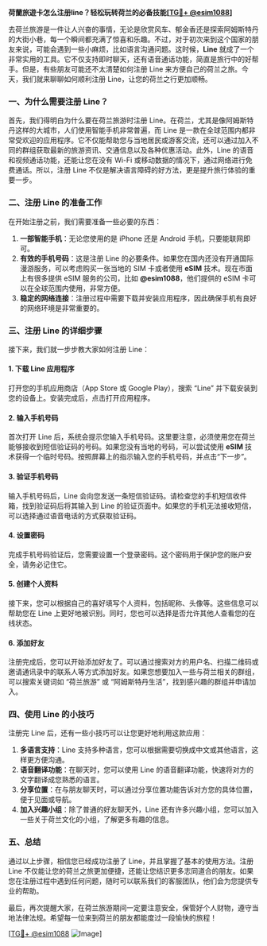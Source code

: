 **荷蘭旅遊卡怎么注册line？轻松玩转荷兰的必备技能[[TG💪+ @esim1088](https://t.me/s/esim1088)]**

去荷兰旅游是一件让人兴奋的事情，无论是欣赏风车、郁金香还是探索阿姆斯特丹的大街小巷，每一个瞬间都充满了惊喜和乐趣。不过，对于初次来到这个国家的朋友来说，可能会遇到一些小麻烦，比如语言沟通问题。这时候，**Line** 就成了一个非常实用的工具。它不仅支持即时聊天，还有语音通话功能，简直是旅行中的好帮手。但是，有些朋友可能还不太清楚如何注册 Line 来方便自己的荷兰之旅。今天，我们就来聊聊如何顺利注册 Line，让您的荷兰之行更加顺畅。

### 一、为什么需要注册 Line？

首先，我们得明白为什么要在荷兰旅游时注册 Line。在荷兰，尤其是像阿姆斯特丹这样的大城市，人们使用智能手机非常普遍，而 Line 是一款在全球范围内都非常受欢迎的应用程序。它不仅能帮助您与当地居民或游客交流，还可以通过加入不同的群组获取最新的旅游资讯、交通信息以及各种优惠活动。此外，Line 的语音和视频通话功能，还能让您在没有 Wi-Fi 或移动数据的情况下，通过网络进行免费通话。所以，注册 Line 不仅是解决语言障碍的好方法，更是提升旅行体验的重要一步。

### 二、注册 Line 的准备工作

在开始注册之前，我们需要准备一些必要的东西：

1. **一部智能手机**：无论您使用的是 iPhone 还是 Android 手机，只要能联网即可。
2. **有效的手机号码**：这是注册 Line 的必要条件。如果您在国内还没有开通国际漫游服务，可以考虑购买一张当地的 SIM 卡或者使用 **eSIM** 技术。现在市面上有很多提供 eSIM 服务的公司，比如 **@esim1088**，他们提供的 eSIM 卡可以在全球范围内使用，非常方便。
3. **稳定的网络连接**：注册过程中需要下载并安装应用程序，因此确保手机有良好的网络环境是非常重要的。

### 三、注册 Line 的详细步骤

接下来，我们就一步步教大家如何注册 Line：

#### 1. 下载 Line 应用程序

打开您的手机应用商店（App Store 或 Google Play），搜索 “Line” 并下载安装到您的设备上。安装完成后，点击打开应用程序。

#### 2. 输入手机号码

首次打开 Line 后，系统会提示您输入手机号码。这里要注意，必须使用您在荷兰能够接收到短信验证码的号码。如果您没有当地的号码，可以尝试使用 **eSIM** 技术获得一个临时号码。按照屏幕上的指示输入您的手机号码，并点击“下一步”。

#### 3. 验证手机号码

输入手机号码后，Line 会向您发送一条短信验证码。请检查您的手机短信收件箱，找到验证码后将其输入到 Line 的验证页面中。如果您的手机无法接收短信，可以选择通过语音电话的方式获取验证码。

#### 4. 设置密码

完成手机号码验证后，您需要设置一个登录密码。这个密码用于保护您的账户安全，请务必记住它。

#### 5. 创建个人资料

接下来，您可以根据自己的喜好填写个人资料，包括昵称、头像等。这些信息可以帮助您在 Line 上更好地被识别。同时，您也可以选择是否允许其他人查看您的在线状态。

#### 6. 添加好友

注册完成后，您可以开始添加好友了。可以通过搜索对方的用户名、扫描二维码或邀请通讯录中的联系人等方式添加好友。如果您想要加入一些与荷兰相关的群组，可以搜索关键词如 “荷兰旅游” 或 “阿姆斯特丹生活”，找到感兴趣的群组并申请加入。

### 四、使用 Line 的小技巧

注册完 Line 后，还有一些小技巧可以让您更好地利用这款应用：

1. **多语言支持**：Line 支持多种语言，您可以根据需要切换成中文或其他语言，这样更方便沟通。
2. **语音翻译功能**：在聊天时，您可以使用 Line 的语音翻译功能，快速将对方的文字翻译成您熟悉的语言。
3. **分享位置**：在与朋友聊天时，可以通过分享位置功能告诉对方您的具体位置，便于见面或导航。
4. **加入兴趣小组**：除了普通的好友聊天外，Line 还有许多兴趣小组，您可以加入一些关于荷兰文化的小组，了解更多有趣的信息。

### 五、总结

通过以上步骤，相信您已经成功注册了 Line，并且掌握了基本的使用方法。注册 Line 不仅能让您的荷兰之旅更加便捷，还能让您结识更多志同道合的朋友。如果您在注册过程中遇到任何问题，随时可以联系我们的客服团队，他们会为您提供专业的帮助。

最后，再次提醒大家，在荷兰旅游期间一定要注意安全，保管好个人财物，遵守当地法律法规。希望每一位来到荷兰的朋友都能度过一段愉快的旅程！

[[TG💪+ @esim1088](https://t.me/s/esim1088) ![Image](https://i.postimg.cc/4NQfJmqS/Snipaste-2025-05-13-00-14-12.png)]